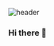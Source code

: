 ![header](https://capsule-render.vercel.app/api?type=Waving&color=auto&height=200&section=header&text=Wecome!&fontColor=333333&fontSize=90)

### Hi there 👋

<!--
**jungyeon53/jungyeon53** is a ✨ _special_ ✨ repository because its `README.md` (this file) appears on your GitHub profile.

Here are some ideas to get you started:

- 🔭 I’m currently working on ...
- 🌱 I’m currently learning ...
- 👯 I’m looking to collaborate on ...
- 🤔 I’m looking for help with ...
- 💬 Ask me about ...
- 📫 How to reach me: ...
- 😄 Pronouns: ...
- ⚡ Fun fact: ...
-->
